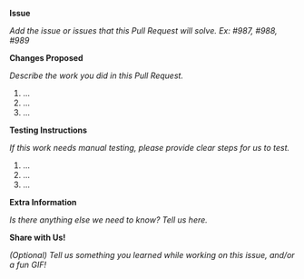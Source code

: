 **Issue**

_Add the issue or issues that this Pull Request will solve. Ex: #987, #988, #989_

**Changes Proposed**

_Describe the work you did in this Pull Request._

1. ...
1. ...
1. ...

**Testing Instructions**

_If this work needs manual testing, please provide clear steps for us to test._

1. ...
1. ...
1. ...

**Extra Information**

_Is there anything else we need to know? Tell us here._

**Share with Us!**

_(Optional) Tell us something you learned while working on this issue, and/or a fun GIF!_
